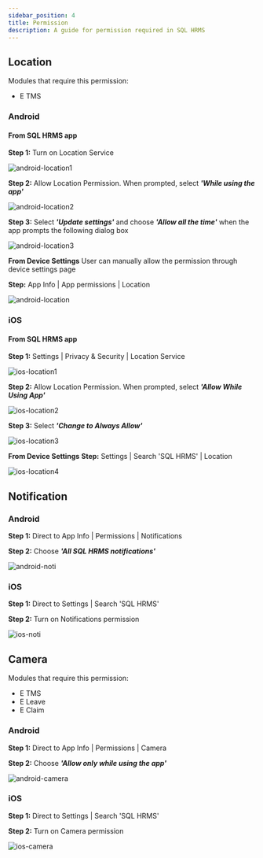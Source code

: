 ```yaml
---
sidebar_position: 4
title: Permission
description: A guide for permission required in SQL HRMS
---
```


## Location

Modules that require this permission:

- E TMS

### Android

#### From SQL HRMS app

**Step 1:** Turn on Location Service

![android-location1](../../../static/img/integration/hrms/permission/android-location1.png)

**Step 2:**  Allow Location Permission. When prompted, select ***'While using the app'***

![android-location2](../../../static/img/integration/hrms/permission/android-location2.png)

**Step 3:** Select ***'Update settings'*** and choose ***'Allow all the time'*** when the app prompts the following dialog box

![android-location3](../../../static/img/integration/hrms/permission/android-location3.png)

**From Device Settings**
User can manually allow the permission through device settings page

**Step:** App Info | App permissions | Location

![android-location](../../../static/img/integration/hrms/permission/android-location4.png)

### iOS

#### From SQL HRMS app

**Step 1:** Settings | Privacy & Security | Location Service

![ios-location1](../../../static/img/integration/hrms/permission/ios-location1.png)

**Step 2:** Allow Location Permission. When prompted, select ***'Allow While Using App'***

![ios-location2](../../../static/img/integration/hrms/permission/ios-location2.png)

**Step 3:** Select ***'Change to Always Allow'***

![ios-location3](../../../static/img/integration/hrms/permission/ios-location3.png)

**From Device Settings**
**Step:** Settings | Search 'SQL HRMS' | Location

![ios-location4](../../../static/img/integration/hrms/permission/ios-location4.png)

## Notification

### Android

**Step 1:** Direct to App Info | Permissions | Notifications

**Step 2:** Choose ***'All SQL HRMS notifications'***

![android-noti](../../../static/img/integration/hrms/permission/android-noti.png)

### iOS

**Step 1:** Direct to Settings | Search 'SQL HRMS'

**Step 2:** Turn on Notifications permission

![ios-noti](../../../static/img/integration/hrms/permission/ios-noti.png)

## Camera

Modules that require this permission:

- E TMS
- E Leave
- E Claim

### Android

**Step 1:** Direct to App Info | Permissions | Camera

**Step 2:** Choose ***'Allow only while using the app'***

![android-camera](../../../static/img/integration/hrms/permission/android-camera.png)

### iOS

**Step 1:** Direct to Settings | Search 'SQL HRMS'

**Step 2:** Turn on Camera permission

![ios-camera](../../../static/img/integration/hrms/permission/ios-camera.png)
